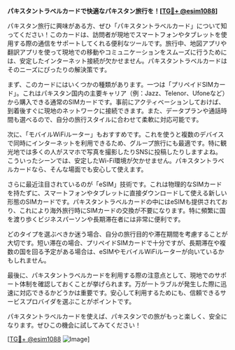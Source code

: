 **パキスタントラベルカードで快適なパキスタン旅行を！[[TG💪+ @esim1088](https://t.me/s/esim1088)]**

パキスタン旅行に興味がある方、ぜひ「パキスタントラベルカード」について知ってください！このカードは、訪問者が現地でスマートフォンやタブレットを使用する際の通信をサポートしてくれる便利なツールです。旅行中、地図アプリや翻訳アプリを使って現地での移動やコミュニケーションをスムーズに行うためには、安定したインターネット接続が欠かせません。パキスタントラベルカードはそのニーズにぴったりの解決策です。

まず、このカードにはいくつかの種類があります。一つは「プリペイドSIMカード」。これはパキスタン国内の主要キャリア（例：Jazz、Telenor、Ufoneなど）から購入できる通常のSIMカードです。事前にアクティベーションしておけば、到着後すぐに現地のネットワークに接続できます。また、データプランや通話時間も選べるので、自分の旅行スタイルに合わせて柔軟に対応可能です。

次に、「モバイルWiFiルーター」もおすすめです。これを使うと複数のデバイスで同時にインターネットを利用できるため、グループ旅行にも最適です。特に観光地では多くの人がスマホで写真を撮影したりSNSに投稿したりしますよね。こういったシーンでは、安定したWi-Fi環境が欠かせません。パキスタントラベルカードなら、そんな場面でも安心して使えます。

さらに最近注目されているのが「eSIM」技術です。これは物理的なSIMカードを持たずに、スマートフォンやタブレットに直接ダウンロードして使える新しい形態のSIMカードです。パキスタントラベルカードの中にはeSIMも提供されており、これにより海外旅行時にSIMカードの交換が不要になります。特に頻繁に国を渡り歩くビジネスパーソンや長期滞在者には非常に便利です。

どのタイプを選ぶべきか迷う場合、自分の旅行目的や滞在期間を考慮することが大切です。短い滞在の場合、プリペイドSIMカードで十分ですが、長期滞在や複数の国を回る予定がある場合は、eSIMやモバイルWiFiルーターが向いているかもしれません。

最後に、パキスタントラベルカードを利用する際の注意点として、現地でのサポート体制を確認しておくことが挙げられます。万が一トラブルが発生した際に迅速に対応できるかどうかは重要です。安心して利用するためにも、信頼できるサービスプロバイダを選ぶことがポイントです。

パキスタントラベルカードを使えば、パキスタンでの旅がもっと楽しく、安全になります。ぜひこの機会に試してみてください！

[[TG💪+ @esim1088](https://t.me/s/esim1088) ![Image](https://i.postimg.cc/Y0z9fWf4/image.png)]